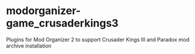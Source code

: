 # modorganizer-game_crusaderkings3
Plugins for Mod Organizer 2 to support Crusader Kings III and Paradox mod archive installation
